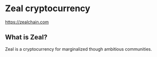 Zeal cryptocurrency
================================

https://zealchain.com

What is Zeal?
----------------

Zeal is a cryptocurrency for marginalized though ambitious communities.
